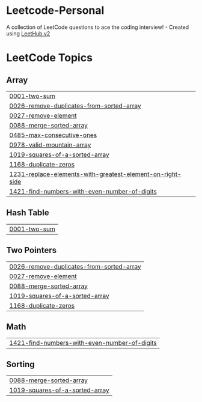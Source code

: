 # Leetcode-Personal
A collection of LeetCode questions to ace the coding interview! - Created using [LeetHub v2](https://github.com/arunbhardwaj/LeetHub-2.0)

<!---LeetCode Topics Start-->
# LeetCode Topics
## Array
|  |
| ------- |
| [0001-two-sum](https://github.com/dharshini-mk/Leetcode-Personal/tree/master/0001-two-sum) |
| [0026-remove-duplicates-from-sorted-array](https://github.com/dharshini-mk/Leetcode-Personal/tree/master/0026-remove-duplicates-from-sorted-array) |
| [0027-remove-element](https://github.com/dharshini-mk/Leetcode-Personal/tree/master/0027-remove-element) |
| [0088-merge-sorted-array](https://github.com/dharshini-mk/Leetcode-Personal/tree/master/0088-merge-sorted-array) |
| [0485-max-consecutive-ones](https://github.com/dharshini-mk/Leetcode-Personal/tree/master/0485-max-consecutive-ones) |
| [0978-valid-mountain-array](https://github.com/dharshini-mk/Leetcode-Personal/tree/master/0978-valid-mountain-array) |
| [1019-squares-of-a-sorted-array](https://github.com/dharshini-mk/Leetcode-Personal/tree/master/1019-squares-of-a-sorted-array) |
| [1168-duplicate-zeros](https://github.com/dharshini-mk/Leetcode-Personal/tree/master/1168-duplicate-zeros) |
| [1231-replace-elements-with-greatest-element-on-right-side](https://github.com/dharshini-mk/Leetcode-Personal/tree/master/1231-replace-elements-with-greatest-element-on-right-side) |
| [1421-find-numbers-with-even-number-of-digits](https://github.com/dharshini-mk/Leetcode-Personal/tree/master/1421-find-numbers-with-even-number-of-digits) |
## Hash Table
|  |
| ------- |
| [0001-two-sum](https://github.com/dharshini-mk/Leetcode-Personal/tree/master/0001-two-sum) |
## Two Pointers
|  |
| ------- |
| [0026-remove-duplicates-from-sorted-array](https://github.com/dharshini-mk/Leetcode-Personal/tree/master/0026-remove-duplicates-from-sorted-array) |
| [0027-remove-element](https://github.com/dharshini-mk/Leetcode-Personal/tree/master/0027-remove-element) |
| [0088-merge-sorted-array](https://github.com/dharshini-mk/Leetcode-Personal/tree/master/0088-merge-sorted-array) |
| [1019-squares-of-a-sorted-array](https://github.com/dharshini-mk/Leetcode-Personal/tree/master/1019-squares-of-a-sorted-array) |
| [1168-duplicate-zeros](https://github.com/dharshini-mk/Leetcode-Personal/tree/master/1168-duplicate-zeros) |
## Math
|  |
| ------- |
| [1421-find-numbers-with-even-number-of-digits](https://github.com/dharshini-mk/Leetcode-Personal/tree/master/1421-find-numbers-with-even-number-of-digits) |
## Sorting
|  |
| ------- |
| [0088-merge-sorted-array](https://github.com/dharshini-mk/Leetcode-Personal/tree/master/0088-merge-sorted-array) |
| [1019-squares-of-a-sorted-array](https://github.com/dharshini-mk/Leetcode-Personal/tree/master/1019-squares-of-a-sorted-array) |
<!---LeetCode Topics End-->